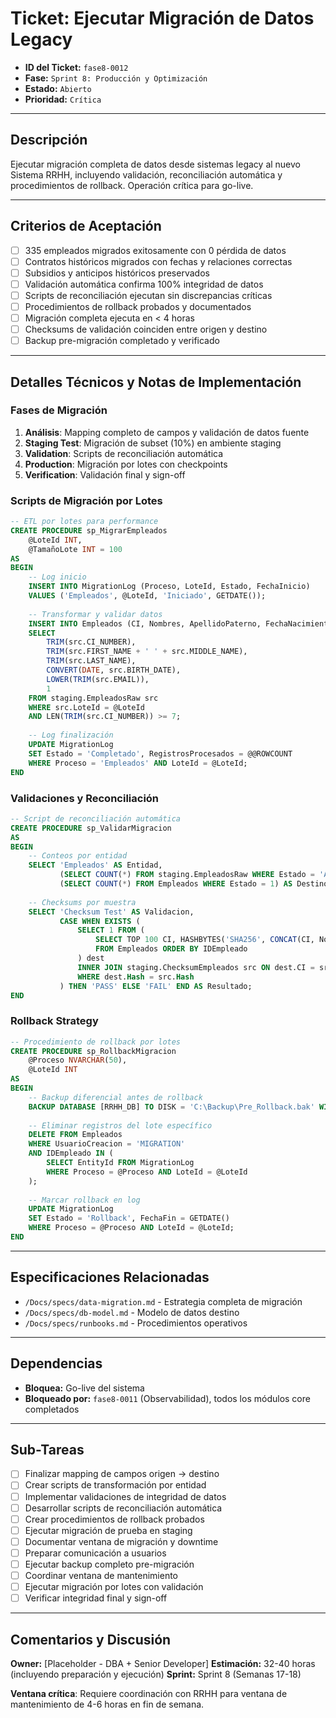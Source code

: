 # Ticket: Ejecutar Migración de Datos Legacy

- **ID del Ticket:** `fase8-0012`
- **Fase:** `Sprint 8: Producción y Optimización`
- **Estado:** `Abierto`
- **Prioridad:** `Crítica`

---

## Descripción

Ejecutar migración completa de datos desde sistemas legacy al nuevo Sistema RRHH, incluyendo validación, reconciliación automática y procedimientos de rollback. Operación crítica para go-live.

---

## Criterios de Aceptación

- [ ] 335 empleados migrados exitosamente con 0 pérdida de datos
- [ ] Contratos históricos migrados con fechas y relaciones correctas
- [ ] Subsidios y anticipos históricos preservados
- [ ] Validación automática confirma 100% integridad de datos
- [ ] Scripts de reconciliación ejecutan sin discrepancias críticas
- [ ] Procedimientos de rollback probados y documentados
- [ ] Migración completa ejecuta en < 4 horas
- [ ] Checksums de validación coinciden entre origen y destino
- [ ] Backup pre-migración completado y verificado

---

## Detalles Técnicos y Notas de Implementación

### Fases de Migración
1. **Análisis**: Mapping completo de campos y validación de datos fuente
2. **Staging Test**: Migración de subset (10%) en ambiente staging
3. **Validation**: Scripts de reconciliación automática
4. **Production**: Migración por lotes con checkpoints
5. **Verification**: Validación final y sign-off

### Scripts de Migración por Lotes
```sql
-- ETL por lotes para performance
CREATE PROCEDURE sp_MigrarEmpleados
    @LoteId INT,
    @TamañoLote INT = 100
AS
BEGIN
    -- Log inicio
    INSERT INTO MigrationLog (Proceso, LoteId, Estado, FechaInicio)
    VALUES ('Empleados', @LoteId, 'Iniciado', GETDATE());
    
    -- Transformar y validar datos
    INSERT INTO Empleados (CI, Nombres, ApellidoPaterno, FechaNacimiento, Email, Estado)
    SELECT 
        TRIM(src.CI_NUMBER),
        TRIM(src.FIRST_NAME + ' ' + src.MIDDLE_NAME),
        TRIM(src.LAST_NAME),
        CONVERT(DATE, src.BIRTH_DATE),
        LOWER(TRIM(src.EMAIL)),
        1
    FROM staging.EmpleadosRaw src
    WHERE src.LoteId = @LoteId
    AND LEN(TRIM(src.CI_NUMBER)) >= 7;
    
    -- Log finalización
    UPDATE MigrationLog 
    SET Estado = 'Completado', RegistrosProcesados = @@ROWCOUNT
    WHERE Proceso = 'Empleados' AND LoteId = @LoteId;
END
```

### Validaciones y Reconciliación
```sql
-- Script de reconciliación automática
CREATE PROCEDURE sp_ValidarMigracion
AS
BEGIN
    -- Conteos por entidad
    SELECT 'Empleados' AS Entidad,
           (SELECT COUNT(*) FROM staging.EmpleadosRaw WHERE Estado = 'Activo') AS Origen,
           (SELECT COUNT(*) FROM Empleados WHERE Estado = 1) AS Destino;
    
    -- Checksums por muestra
    SELECT 'Checksum Test' AS Validacion,
           CASE WHEN EXISTS (
               SELECT 1 FROM (
                   SELECT TOP 100 CI, HASHBYTES('SHA256', CONCAT(CI, Nombres)) AS Hash
                   FROM Empleados ORDER BY IDEmpleado
               ) dest
               INNER JOIN staging.ChecksumEmpleados src ON dest.CI = src.CI 
               WHERE dest.Hash = src.Hash
           ) THEN 'PASS' ELSE 'FAIL' END AS Resultado;
END
```

### Rollback Strategy
```sql
-- Procedimiento de rollback por lotes
CREATE PROCEDURE sp_RollbackMigracion
    @Proceso NVARCHAR(50),
    @LoteId INT
AS
BEGIN
    -- Backup diferencial antes de rollback
    BACKUP DATABASE [RRHH_DB] TO DISK = 'C:\Backup\Pre_Rollback.bak' WITH DIFFERENTIAL;
    
    -- Eliminar registros del lote específico
    DELETE FROM Empleados 
    WHERE UsuarioCreacion = 'MIGRATION' 
    AND IDEmpleado IN (
        SELECT EntityId FROM MigrationLog 
        WHERE Proceso = @Proceso AND LoteId = @LoteId
    );
    
    -- Marcar rollback en log
    UPDATE MigrationLog 
    SET Estado = 'Rollback', FechaFin = GETDATE()
    WHERE Proceso = @Proceso AND LoteId = @LoteId;
END
```

---

## Especificaciones Relacionadas

- `/Docs/specs/data-migration.md` - Estrategia completa de migración
- `/Docs/specs/db-model.md` - Modelo de datos destino
- `/Docs/specs/runbooks.md` - Procedimientos operativos

---

## Dependencias

- **Bloquea:** Go-live del sistema
- **Bloqueado por:** `fase8-0011` (Observabilidad), todos los módulos core completados

---

## Sub-Tareas

- [ ] Finalizar mapping de campos origen → destino
- [ ] Crear scripts de transformación por entidad
- [ ] Implementar validaciones de integridad de datos
- [ ] Desarrollar scripts de reconciliación automática
- [ ] Crear procedimientos de rollback probados
- [ ] Ejecutar migración de prueba en staging
- [ ] Documentar ventana de migración y downtime
- [ ] Preparar comunicación a usuarios
- [ ] Ejecutar backup completo pre-migración
- [ ] Coordinar ventana de mantenimiento
- [ ] Ejecutar migración por lotes con validación
- [ ] Verificar integridad final y sign-off

---

## Comentarios y Discusión

**Owner:** [Placeholder - DBA + Senior Developer]
**Estimación:** 32-40 horas (incluyendo preparación y ejecución)
**Sprint:** Sprint 8 (Semanas 17-18)

**Ventana crítica**: Requiere coordinación con RRHH para ventana de mantenimiento de 4-6 horas en fin de semana.